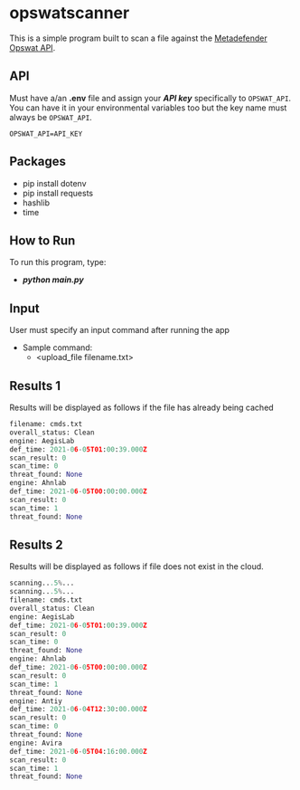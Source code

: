 # opswatscanner

This is a simple program built to scan a file against the [Metadefender Opswat API](metadefender.opswat.com).

## API

Must have a/an **.env** file and assign your ***API key*** specifically to `OPSWAT_API`. You can have it in your environmental variables too but the key name must always be `OPSWAT_API`.
```Env
OPSWAT_API=API_KEY
```

## Packages

- pip install dotenv
- pip install requests
- hashlib
- time

## How to Run

To run this program, type:
- ***python main.py***

## Input

User must specify an input command after running the app
 - Sample command:
   - <upload_file filename.txt>

## Results 1

Results will be displayed as follows if the file has already being cached
```Python
filename: cmds.txt   
overall_status: Clean
engine: AegisLab
def_time: 2021-06-05T01:00:39.000Z
scan_result: 0
scan_time: 0
threat_found: None
engine: Ahnlab
def_time: 2021-06-05T00:00:00.000Z
scan_result: 0
scan_time: 1
threat_found: None
```

## Results 2

Results will be displayed as follows if file does not exist in the cloud.

```Python
scanning...5%...
scanning...5%...
filename: cmds.txt
overall_status: Clean
engine: AegisLab
def_time: 2021-06-05T01:00:39.000Z
scan_result: 0
scan_time: 0
threat_found: None
engine: Ahnlab
def_time: 2021-06-05T00:00:00.000Z
scan_result: 0
scan_time: 1
threat_found: None
engine: Antiy
def_time: 2021-06-04T12:30:00.000Z
scan_result: 0
scan_time: 0
threat_found: None
engine: Avira
def_time: 2021-06-05T04:16:00.000Z
scan_result: 0
scan_time: 1
threat_found: None

```


